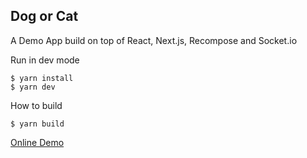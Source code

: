 Dog or Cat
-----

A Demo App build on top of React, Next.js, Recompose and Socket.io

Run in dev mode

```
$ yarn install
$ yarn dev
```

How to build
```
$ yarn build
```

[Online Demo](https://dog-or-cat.now.sh)
